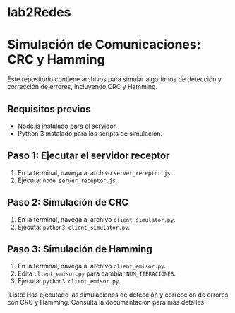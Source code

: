 # lab2Redes
# Simulación de Comunicaciones: CRC y Hamming

Este repositorio contiene archivos para simular algoritmos de detección y corrección de errores, incluyendo CRC y Hamming.

## Requisitos previos
- Node.js instalado para el servidor.
- Python 3 instalado para los scripts de simulación.

## Paso 1: Ejecutar el servidor receptor
1. En la terminal, navega al archivo `server_receptor.js`.
2. Ejecuta: `node server_receptor.js`.

## Paso 2: Simulación de CRC
1. En la terminal, navega al archivo `client_simulator.py`.
2. Ejecuta: `python3 client_simulator.py`.

## Paso 3: Simulación de Hamming
1. En la terminal, navega al archivo `client_emisor.py`.
2. Edita `client_emisor.py` para cambiar `NUM_ITERACIONES`.
3. Ejecuta: `python3 client_emisor.py`.

¡Listo! Has ejecutado las simulaciones de detección y corrección de errores con CRC y Hamming. Consulta la documentación para más detalles.
